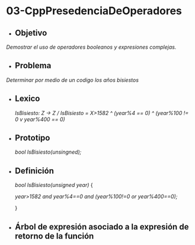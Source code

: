 # 03-CppPresedenciaDeOperadores

- ## Objetivo 
 *Demostrar el uso de operadores booleanos y expresiones complejas.*
- ##  Problema
 *Determinar por medio de un codigo los años bisiestos*
- ##  Lexico
  *IsBisiesto: Z -> Z / IsBisiesto = X>1582 ^ (year%4 == 0)  ^  (year%100 != 0  v year%400 == 0)*
  
- ## Prototipo
  *bool IsBisiesto(unsingned);*
- ## Definición
   *bool  IsBisiesto(unsigned year)*
  {
   
    *year>1582 and year%4==0 and (year%100!=0 or year%400==0);*
   
   }
- ## Árbol de expresión asociado a la expresión de retorno de la función
